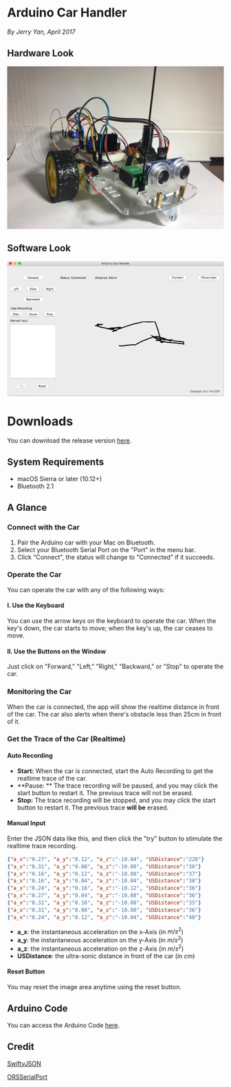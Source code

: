 # Arduino Car Handler

*By Jerry Yan, April 2017*

## Hardware Look

![The hardware of the Arduino Car](https://github.com/jerry0317/Arduino-Car-Handler/blob/master/readme_resources/1.jpg)

## Software Look

![The interface of the macOS App of the Arduino Car Handler](https://github.com/jerry0317/Arduino-Car-Handler/blob/master/readme_resources/2.png)

# Downloads

You can download the release version [here](https://github.com/jerry0317/Arduino-Car-Handler/releases/).

## System Requirements

- macOS Sierra or later (10.12+)
- Bluetooth 2.1

## A Glance

### Connect with the Car

1. Pair the Arduino car with your Mac on Bluetooth.
2. Select your Bluetooth Serial Port on the "Port" in the menu bar.
3. Click "Connect", the status will change to "Connected" if it succeeds.

### Operate the Car

You can operate the car with any of the following ways:

#### I. Use the Keyboard

You can use the arrow keys on the keyboard to operate the car. When the key's down, the car starts to move; when the key's up, the car ceases to move.

#### II. Use the Buttons on the Window

Just click on "Forward," "Left," "Right," "Backward," or "Stop" to operate the car.

### Monitoring the Car

When the car is connected, the app will show the realtime distance in front of the car. The car also alerts when there's obstacle less than 25cm in front of it.

### Get the Trace of the Car (Realtime)

#### Auto Recording

- **Start:** When the car is connected, start the Auto Recording to get the realtime trace of the car.
- **Pause: ** The trace recording will be paused, and you may click the start button to restart it. The previous trace will not be erased.
- **Stop:**  The trace recording will be stopped, and you may click the start button to restart it. The previous trace **will be** erased.

#### Manual Input

Enter the JSON data like this, and then click the "try" button to stimulate the realtime trace recording.

```json
{"a_x":"0.27", "a_y":"0.12", "a_z":"-10.04", "USDistance":"228"}
{"a_x":"0.31", "a_y":"0.08", "a_z":"-10.08", "USDistance":"36"}
{"a_x":"0.16", "a_y":"0.12", "a_z":"-10.08", "USDistance":"37"}
{"a_x":"0.16", "a_y":"0.04", "a_z":"-10.04", "USDistance":"38"}
{"a_x":"0.24", "a_y":"0.16", "a_z":"-10.12", "USDistance":"36"}
{"a_x":"0.27", "a_y":"0.04", "a_z":"-10.08", "USDistance":"36"}
{"a_x":"0.31", "a_y":"0.16", "a_z":"-10.08", "USDistance":"35"}
{"a_x":"0.31", "a_y":"0.08", "a_z":"-10.08", "USDistance":"36"}
{"a_x":"0.24", "a_y":"0.12", "a_z":"-10.04", "USDistance":"40"}
```

- **a_x**: the instantaneous acceleration on the x-Axis (in $m/s^2$)
- **a_y**: the instantaneous acceleration on the y-Axis (in $m/s^2$)
- **a_z**: the instantaneous acceleration on the z-Axis (in $m/s^2$)
- **USDistance**: the ultra-sonic distance in front of the car (in $cm$)

#### Reset Button

You may reset the image area anytime using the reset button.

## Arduino Code

You can access the Arduino Code [here](https://github.com/jerry0317/Arduino-Car-Handler/blob/master/Bluetooth_Arduino_Motor_Code/Bluetooth_Arduino_Motor_Code.ino).

## Credit

[SwiftyJSON](https://github.com/SwiftyJSON/SwiftyJSON)

[ORSSerialPort](https://github.com/armadsen/ORSSerialPort)
